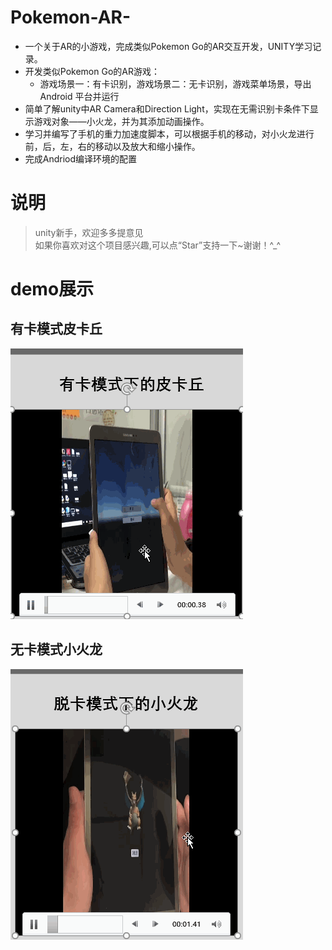 # Pokemon-AR-
* 一个关于AR的小游戏，完成类似Pokemon Go的AR交互开发，UNITY学习记录。<br>
* 开发类似Pokemon Go的AR游戏：<br>
   * 游戏场景一：有卡识别，游戏场景二：无卡识别，游戏菜单场景，导出 Android 平台并运行<br>
* 简单了解unity中AR Camera和Direction Light，实现在无需识别卡条件下显示游戏对象——小火龙，并为其添加动画操作。
* 学习并编写了手机的重力加速度脚本，可以根据手机的移动，对小火龙进行前，后，左，右的移动以及放大和缩小操作。
* 完成Andriod编译环境的配置


# 说明

> unity新手，欢迎多多提意见<br>
> 如果你喜欢对这个项目感兴趣,可以点“Star”支持一下~谢谢！^_^<br>

# demo展示
## 有卡模式皮卡丘

![display](https://github.com/baihuirong/Pokemon-AR-/blob/master/%E6%9C%89%E5%8D%A1%E6%A8%A1%E5%BC%8F%E7%9A%AE%E5%8D%A1%E4%B8%98.gif)

## 无卡模式小火龙

![display](https://github.com/baihuirong/Pokemon-AR-/blob/master/%E6%97%A0%E5%8D%A1%E6%A8%A1%E5%BC%8F%E5%B0%8F%E7%81%AB%E9%BE%99.gif)
